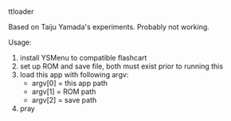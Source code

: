 ttloader

Based on Taiju Yamada's experiments. Probably not working.

Usage:
1. install YSMenu to compatible flashcart
1. set up ROM and save file, both must exist prior to running this
1. load this app with following argv:
   - argv[0] = this app path
   - argv[1] = ROM path
   - argv[2] = save path
1. pray
